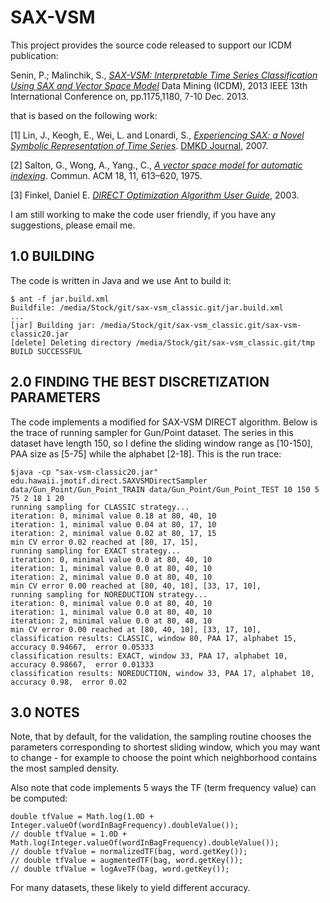 SAX-VSM
============

This project provides the source code released to support our ICDM publication:

Senin, P.; Malinchik, S., [*SAX-VSM: Interpretable Time Series Classification Using SAX and Vector Space Model*](http://www2.hawaii.edu/~senin/assets/papers/sax-vsm-icdm13-short.FINAL_DRAFT.pdf) Data Mining (ICDM), 2013 IEEE 13th International Conference on, pp.1175,1180, 7-10 Dec. 2013.

that is based on the following work:

[1] Lin, J., Keogh, E., Wei, L. and Lonardi, S., [*Experiencing SAX: a Novel Symbolic Representation of Time Series*](http://cs.gmu.edu/~jessica/SAX_DAMI_preprint.pdf). [DMKD Journal](http://link.springer.com/article/10.1007%2Fs10618-007-0064-z), 2007.

[2] Salton, G., Wong, A., Yang., C., [*A vector space model for automatic indexing*](http://dl.acm.org/citation.cfm?id=361220). Commun. ACM 18, 11, 613–620, 1975.

[3] Finkel, Daniel E. [*DIRECT Optimization Algorithm User Guide*](http://www4.ncsu.edu/~ctk/Finkel_Direct/DirectUserGuide_pdf.pdf), 2003.

I am still working to make the code user friendly, if you have any suggestions, please email me.

1.0 BUILDING
------------
The code is written in Java and we use Ant to build it:
	
	$ ant -f jar.build.xml 
	Buildfile: /media/Stock/git/sax-vsm_classic.git/jar.build.xml
	...
	[jar] Building jar: /media/Stock/git/sax-vsm_classic.git/sax-vsm-classic20.jar
	[delete] Deleting directory /media/Stock/git/sax-vsm_classic.git/tmp
	BUILD SUCCESSFUL

2.0 FINDING THE BEST DISCRETIZATION PARAMETERS
------------
The code implements a modified for SAX-VSM DIRECT algorithm. Below is the trace of running sampler for Gun/Point dataset. The series in this dataset have length 150, so I define the sliding window range as [10-150], PAA size as [5-75] while the alphabet [2-18]. This is the run trace:

	$java -cp "sax-vsm-classic20.jar" edu.hawaii.jmotif.direct.SAXVSMDirectSampler data/Gun_Point/Gun_Point_TRAIN data/Gun_Point/Gun_Point_TEST 10 150 5 75 2 18 1 20
	running sampling for CLASSIC strategy...
	iteration: 0, minimal value 0.18 at 80, 40, 10
	iteration: 1, minimal value 0.04 at 80, 17, 10
	iteration: 2, minimal value 0.02 at 80, 17, 15
	min CV error 0.02 reached at [80, 17, 15], 
	running sampling for EXACT strategy...
	iteration: 0, minimal value 0.0 at 80, 40, 10
	iteration: 1, minimal value 0.0 at 80, 40, 10
	iteration: 2, minimal value 0.0 at 80, 40, 10
	min CV error 0.00 reached at [80, 40, 10], [33, 17, 10], 
	running sampling for NOREDUCTION strategy...
	iteration: 0, minimal value 0.0 at 80, 40, 10
	iteration: 1, minimal value 0.0 at 80, 40, 10
	iteration: 2, minimal value 0.0 at 80, 40, 10
	min CV error 0.00 reached at [80, 40, 10], [33, 17, 10], 
	classification results: CLASSIC, window 80, PAA 17, alphabet 15,  accuracy 0.94667,  error 0.05333
	classification results: EXACT, window 33, PAA 17, alphabet 10,  accuracy 0.98667,  error 0.01333
	classification results: NOREDUCTION, window 33, PAA 17, alphabet 10,  accuracy 0.98,  error 0.02
  

3.0 NOTES
------------

Note, that by default, for the validation, the sampling routine chooses the parameters corresponding to shortest sliding window, which you may want to change - for example to choose the point which neighborhood contains the most sampled density.

Also note that code implements 5 ways the TF (term frequency value) can be computed:

	double tfValue = Math.log(1.0D + Integer.valueOf(wordInBagFrequency).doubleValue());
	// double tfValue = 1.0D + Math.log(Integer.valueOf(wordInBagFrequency).doubleValue());
	// double tfValue = normalizedTF(bag, word.getKey());
	// double tfValue = augmentedTF(bag, word.getKey());
	// double tfValue = logAveTF(bag, word.getKey());
  
For many datasets, these likely to yield different accuracy.
